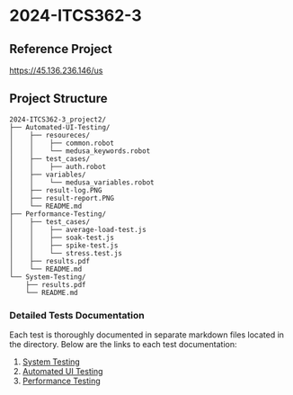# 2024-ITCS362-3

## Reference Project
https://45.136.236.146/us

## Project Structure

```
2024-ITCS362-3_project2/
├── Automated-UI-Testing/
│    ├── resoureces/
│    │    ├── common.robot
│    │    └── medusa_keywords.robot
│    ├── test_cases/
│    │    ├── auth.robot
│    ├── variables/
│    │    └── medusa_variables.robot
│    ├── result-log.PNG
│    ├── result-report.PNG
│    └── README.md
├── Performance-Testing/
│    ├── test_cases/
│    │    ├── average-load-test.js
│    │    ├── soak-test.js
│    │    ├── spike-test.js
│    │    └── stress.test.js
│    ├── results.pdf
│    └── README.md
└── System-Testing/
    ├── results.pdf
    └── README.md
```

### Detailed Tests Documentation

Each test is thoroughly documented in separate markdown files located in the directory. Below are the links to each test documentation:

1. [System Testing](2024-ITCS362-3_project2/System-Testing/README.md)
2. [Automated UI Testing](2024-ITCS362-3_project2/Automated-UI-Testing/README.md)
3. [Performance Testing](2024-ITCS362-3_project2/Performance-Testing/README.md)
